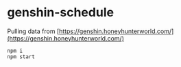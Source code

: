 # genshin-schedule
Pulling data from [https://genshin.honeyhunterworld.com/](https://genshin.honeyhunterworld.com/)

```
npm i
npm start
```